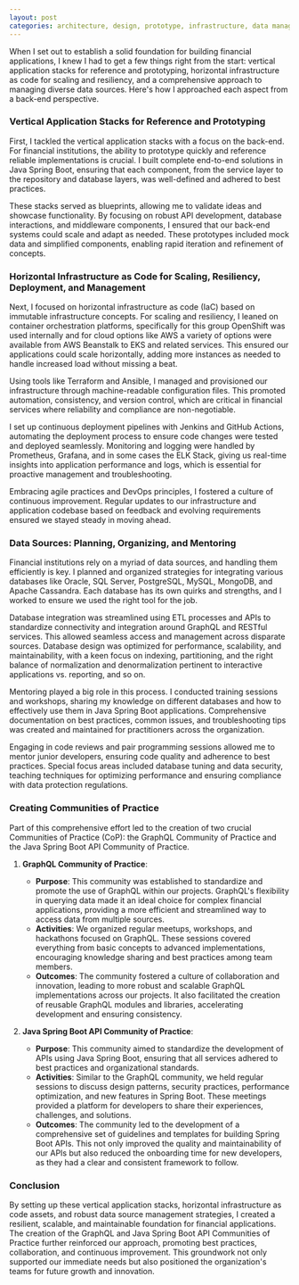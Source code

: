 ```yaml
---
layout: post
categories: architecture, design, prototype, infrastructure, data management, database, java, spring boot, kubernetes, terraform, ansible, jenkins, github actions, monitoring, logging, devops, agile, mentoring, graphql, community of practice, api, database etl, data virtualization, api, documentation, code reviews, pair programming, mentoring, data security, graphql, api
---
```


When I set out to establish a solid foundation for building financial applications, I knew I had to get a few things right from the start: vertical application stacks for reference and prototyping, horizontal infrastructure as code for scaling and resiliency, and a comprehensive approach to managing diverse data sources. Here's how I approached each aspect from a back-end perspective.

### Vertical Application Stacks for Reference and Prototyping

First, I tackled the vertical application stacks with a focus on the back-end. For financial institutions, the ability to prototype quickly and reference reliable implementations is crucial. I built complete end-to-end solutions in Java Spring Boot, ensuring that each component, from the service layer to the repository and database layers, was well-defined and adhered to best practices.

These stacks served as blueprints, allowing me to validate ideas and showcase functionality. By focusing on robust API development, database interactions, and middleware components, I ensured that our back-end systems could scale and adapt as needed. These prototypes included mock data and simplified components, enabling rapid iteration and refinement of concepts.

### Horizontal Infrastructure as Code for Scaling, Resiliency, Deployment, and Management

Next, I focused on horizontal infrastructure as code (IaC) based on immutable infrastructure concepts. For scaling and resiliency, I leaned on container orchestration platforms, specifically for this group OpenShift was used internally and for cloud options like AWS a variety of options were available from AWS Beanstalk to EKS and related services. This ensured our applications could scale horizontally, adding more instances as needed to handle increased load without missing a beat.

Using tools like Terraform and Ansible, I managed and provisioned our infrastructure through machine-readable configuration files. This promoted automation, consistency, and version control, which are critical in financial services where reliability and compliance are non-negotiable.

I set up continuous deployment pipelines with Jenkins and GitHub Actions, automating the deployment process to ensure code changes were tested and deployed seamlessly. Monitoring and logging were handled by Prometheus, Grafana, and in some cases the ELK Stack, giving us real-time insights into application performance and logs, which is essential for proactive management and troubleshooting.

Embracing agile practices and DevOps principles, I fostered a culture of continuous improvement. Regular updates to our infrastructure and application codebase based on feedback and evolving requirements ensured we stayed steady in moving ahead.

### Data Sources: Planning, Organizing, and Mentoring

Financial institutions rely on a myriad of data sources, and handling them efficiently is key. I planned and organized strategies for integrating various databases like Oracle, SQL Server, PostgreSQL, MySQL, MongoDB, and Apache Cassandra. Each database has its own quirks and strengths, and I worked to ensure we used the right tool for the job.

Database integration was streamlined using ETL processes and APIs to standardize connectivity and integration around GraphQL and RESTful services. This allowed seamless access and management across disparate sources. Database design was optimized for performance, scalability, and maintainability, with a keen focus on indexing, partitioning, and the right balance of normalization and denormalization pertinent to interactive applications vs. reporting, and so on.

Mentoring played a big role in this process. I conducted training sessions and workshops, sharing my knowledge on different databases and how to effectively use them in Java Spring Boot applications. Comprehensive documentation on best practices, common issues, and troubleshooting tips was created and maintained for practitioners across the organization.

Engaging in code reviews and pair programming sessions allowed me to mentor junior developers, ensuring code quality and adherence to best practices. Special focus areas included database tuning and data security, teaching techniques for optimizing performance and ensuring compliance with data protection regulations.

### Creating Communities of Practice

Part of this comprehensive effort led to the creation of two crucial Communities of Practice (CoP): the GraphQL Community of Practice and the Java Spring Boot API Community of Practice.

1. **GraphQL Community of Practice**:
   - **Purpose**: This community was established to standardize and promote the use of GraphQL within our projects. GraphQL's flexibility in querying data made it an ideal choice for complex financial applications, providing a more efficient and streamlined way to access data from multiple sources.
   - **Activities**: We organized regular meetups, workshops, and hackathons focused on GraphQL. These sessions covered everything from basic concepts to advanced implementations, encouraging knowledge sharing and best practices among team members.
   - **Outcomes**: The community fostered a culture of collaboration and innovation, leading to more robust and scalable GraphQL implementations across our projects. It also facilitated the creation of reusable GraphQL modules and libraries, accelerating development and ensuring consistency.

2. **Java Spring Boot API Community of Practice**:
   - **Purpose**: This community aimed to standardize the development of APIs using Java Spring Boot, ensuring that all services adhered to best practices and organizational standards.
   - **Activities**: Similar to the GraphQL community, we held regular sessions to discuss design patterns, security practices, performance optimization, and new features in Spring Boot. These meetings provided a platform for developers to share their experiences, challenges, and solutions.
   - **Outcomes**: The community led to the development of a comprehensive set of guidelines and templates for building Spring Boot APIs. This not only improved the quality and maintainability of our APIs but also reduced the onboarding time for new developers, as they had a clear and consistent framework to follow.

### Conclusion

By setting up these vertical application stacks, horizontal infrastructure as code assets, and robust data source management strategies, I created a resilient, scalable, and maintainable foundation for financial applications. The creation of the GraphQL and Java Spring Boot API Communities of Practice further reinforced our approach, promoting best practices, collaboration, and continuous improvement. This groundwork not only supported our immediate needs but also positioned the organization's teams for future growth and innovation.
